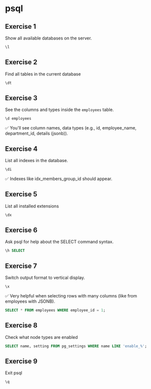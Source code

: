 # psql

## Exercise 1
Show all available databases on the server.

```sql
\l
```

## Exercise 2
Find all tables in the current database

```sql
\dt
```

## Exercise 3
See the columns and types inside the `employees` table.

```sql
\d employees
```
✅ You'll see column names, data types (e.g., id, employee_name, department_id, details (jsonb)).


## Exercise 4
List all indexes in the database.

```sql
\di
```
✅ Indexes like idx_members_group_id should appear.

## Exercise 5
List all installed extensions

```sql
\dx
```


## Exercise 6
Ask psql for help about the SELECT command syntax.

```sql
\h SELECT
```


## Exercise 7
Switch output format to vertical display.

```sql
\x
```

✅ Very helpful when selecting rows with many columns (like from employees with JSONB).

```sql
SELECT * FROM employees WHERE employee_id = 1;
```

## Exercise 8
Check what node types are enabled
```sql
SELECT name, setting FROM pg_settings WHERE name LIKE 'enable_%';
```

## Exercise 9
Exit psql

```sql
\q
```
